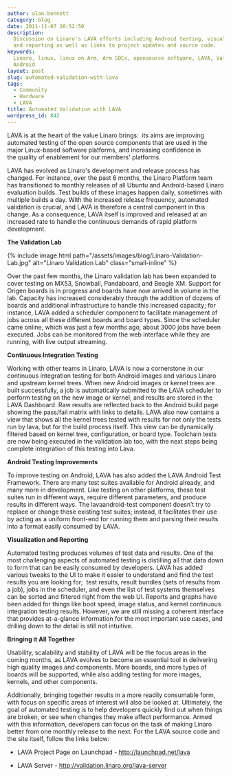 ```yaml
---
author: alan.bennett
category: blog
date: 2011-11-07 20:52:50
description:
  Discussion on Linaro's LAVA efforts including Android testing, visualization
  and reporting as well as links to project updates and source code.
keywords:
  Linaro, linux, linux on Arm, Arm SOCs, opensource software, LAVA, Validation,
  Android
layout: post
slug: automated-validation-with-lava
tags:
  - Community
  - Hardware
  - LAVA
title: Automated Validation with LAVA
wordpress_id: 842
---
```


LAVA is at the heart of the value Linaro brings:  its aims are improving automated testing of the open source components that are used in the major Linux-based software platforms, and increasing confidence in the quality of enablement for our members' platforms.

LAVA has evolved as Linaro's development and release process has changed. For instance, over the past 6 months, the Linaro Platform team has transitioned to monthly releases of all Ubuntu and Android-based Linaro evaluation builds. Test builds of these images happen daily, sometimes with multiple builds a day. With the increased release frequency, automated validation is crucial, and LAVA is therefore a central component in this change. As a consequence, LAVA itself is improved and released at an increased rate to handle the continuous demands of rapid platform development.

**The Validation Lab**

{% include image.html path="/assets/images/blog/Linaro-Validation-Lab.jpg" alt="Linaro Validation Lab" class="small-inline" %}

Over the past few months, the Linaro validation lab has been expanded to cover testing on MX53, Snowball, Pandaboard, and Beagle XM. Support for Origen boards is in progress and boards have now arrived in volume in the lab. Capacity has increased considerably through the addition of dozens of boards and additional infrastructure to handle this increased capacity; for instance, LAVA added a scheduler component to facilitate management of jobs across all these different boards and board types. Since the scheduler came online, which was just a few months ago, about 3000 jobs have been executed. Jobs can be monitored from the web interface while they are running, with live output streaming.

**Continuous Integration Testing**

Working with other teams in Linaro, LAVA is now a cornerstone in our continuous integration testing for both Android images and various Linaro and upstream kernel trees. When new Android images or kernel trees are built successfully, a job is automatically submitted to the LAVA scheduler to perform testing on the new image or kernel, and results are stored in the LAVA Dashboard. Raw results are reflected back to the Android build page showing the pass/fail matrix with links to details. LAVA also now contains a view that shows all the kernel trees tested with results for not only the tests run by lava, but for the build process itself. This view can be dynamically filtered based on kernel tree, configuration, or board type. Toolchain tests are now being executed in the validation lab too, with the next steps being complete integration of this testing into Lava.

**Android Testing Improvements**

To improve testing on Android, LAVA has also added the LAVA Android Test Framework. There are many test suites available for Android already, and many more in development. Like testing on other platforms, these test suites run in different ways, require different parameters, and produce results in different ways. The lavaandroid-test component doesn’t try to replace or change these existing test suites; instead, it facilitates their use by acting as a uniform front-end for running them and parsing their results into a format easily consumed by LAVA.

**Visualization and Reporting**

Automated testing produces volumes of test data and results. One of the most challenging aspects of automated testing is distilling all that data down to form that can be easily consumed by developers. LAVA has added various tweaks to the UI to make it easier to understand and find the test results you are looking for;  test results, result bundles (sets of results from a job), jobs in the scheduler, and even the list of test systems themselves can be sorted and filtered right from the web UI. Reports and graphs have been added for things like boot speed, image status, and kernel continuous integration testing results. However, we are still missing a coherent interface that provides at-a-glance information for the most important use cases, and drilling down to the detail is still not intuitive.

**Bringing it All Together**

Usability, scalability and stability of LAVA will be the focus areas in the coming months, as LAVA evolves to become an essential tool in delivering high quality images and components. More boards, and more types of boards will be supported, while also adding testing for more images, kernels, and other components.

Additionally, bringing together results in a more readily consumable form, with focus on specific areas of interest will also be looked at. Ultimately, the goal of automated testing is to help developers quickly find out when things are broken, or see when changes they make affect performance. Armed with this information, developers can focus on the task of making Linaro better from one monthly release to the next. For the LAVA source code and the site itself, follow the links below:

- LAVA Project Page on Launchpad - http://launchpad.net/lava

- LAVA Server - http://validation.linaro.org/lava-server
